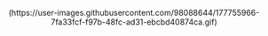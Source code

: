<p align="center">
(https://user-images.githubusercontent.com/98088644/177755966-7fa33fcf-f97b-48fc-ad31-ebcbd40874ca.gif)
</p>
